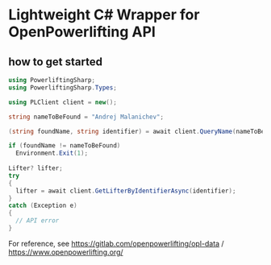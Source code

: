 # Lightweight C# Wrapper for OpenPowerlifting API

## how to get started

```csharp
using PowerliftingSharp;
using PowerliftingSharp.Types;

using PLClient client = new();

string nameToBeFound = "Andrej Malanichev";

(string foundName, string identifier) = await client.QueryName(nameToBeFound);

if (foundName != nameToBeFound)
  Environment.Exit(1);
  
Lifter? lifter;
try
{
  lifter = await client.GetLifterByIdentifierAsync(identifier);
}
catch (Exception e)
{
  // API error
}
```

For reference, see https://gitlab.com/openpowerlifting/opl-data / https://www.openpowerlifting.org/

